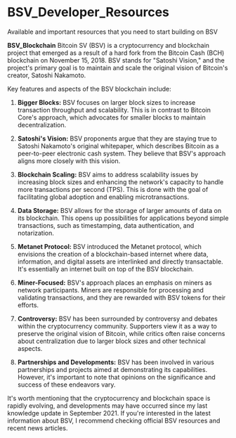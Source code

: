# BSV_Developer_Resources
Available and important resources that you need to start building on BSV

**BSV_Blockchain**
Bitcoin SV (BSV) is a cryptocurrency and blockchain project that emerged as a result of a hard fork from the Bitcoin Cash (BCH) blockchain on November 15, 2018. BSV stands for "Satoshi Vision," and the project's primary goal is to maintain and scale the original vision of Bitcoin's creator, Satoshi Nakamoto.

Key features and aspects of the BSV blockchain include:

1. **Bigger Blocks:** BSV focuses on larger block sizes to increase transaction throughput and scalability. This is in contrast to Bitcoin Core's approach, which advocates for smaller blocks to maintain decentralization.

2. **Satoshi's Vision:** BSV proponents argue that they are staying true to Satoshi Nakamoto's original whitepaper, which describes Bitcoin as a peer-to-peer electronic cash system. They believe that BSV's approach aligns more closely with this vision.

3. **Blockchain Scaling:** BSV aims to address scalability issues by increasing block sizes and enhancing the network's capacity to handle more transactions per second (TPS). This is done with the goal of facilitating global adoption and enabling microtransactions.

4. **Data Storage:** BSV allows for the storage of larger amounts of data on its blockchain. This opens up possibilities for applications beyond simple transactions, such as timestamping, data authentication, and notarization.

5. **Metanet Protocol:** BSV introduced the Metanet protocol, which envisions the creation of a blockchain-based internet where data, information, and digital assets are interlinked and directly transactable. It's essentially an internet built on top of the BSV blockchain.

6. **Miner-Focused:** BSV's approach places an emphasis on miners as network participants. Miners are responsible for processing and validating transactions, and they are rewarded with BSV tokens for their efforts.

7. **Controversy:** BSV has been surrounded by controversy and debates within the cryptocurrency community. Supporters view it as a way to preserve the original vision of Bitcoin, while critics often raise concerns about centralization due to larger block sizes and other technical aspects.

8. **Partnerships and Developments:** BSV has been involved in various partnerships and projects aimed at demonstrating its capabilities. However, it's important to note that opinions on the significance and success of these endeavors vary.

It's worth mentioning that the cryptocurrency and blockchain space is rapidly evolving, and developments may have occurred since my last knowledge update in September 2021. If you're interested in the latest information about BSV, I recommend checking official BSV resources and recent news articles.
